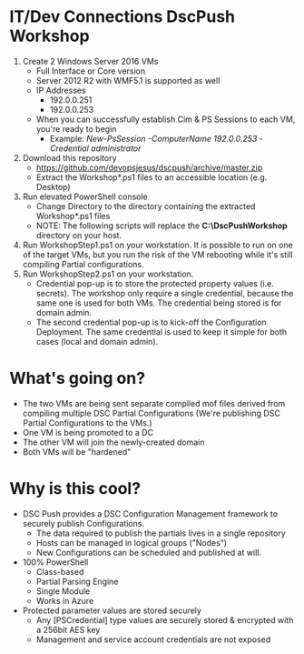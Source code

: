 # IT/Dev Connections DscPush Workshop

1. Create 2 Windows Server 2016 VMs
   - Full Interface or Core version
   - Server 2012 R2 with WMF5.1 is supported as well
   - IP Addresses
     - 192.0.0.251
     - 192.0.0.253
   - When you can successfully establish Cim & PS Sessions to each VM, you're ready to begin
     - Example: *New-PsSession -ComputerName 192.0.0.253 -Credential administrator*
1. Download this repository
   - https://github.com/devopsjesus/dscpush/archive/master.zip
   - Extract the Workshop\*.ps1 files to an accessible location (e.g. Desktop)
1. Run elevated PowerShell console
   - Change Directory to the directory containing the extracted Workshop\*.ps1 files
   - NOTE: The following scripts will replace the **C:\DscPushWorkshop** directory on your host.
1. Run WorkshopStep1.ps1 on your workstation.  It is possible to run on one of the target VMs, but you run the risk of the VM rebooting while it's still compiling Partial configurations.
1. Run WorkshopStep2.ps1 on your workstation.
   - Credential pop-up is to store the protected property values (i.e. secrets).  The workshop only require a single credential, because the same one is used for both VMs. The credential being stored is for domain admin.
   - The second credential pop-up is to kick-off the Configuration Deployment.  The same credential is used to keep it simple for both cases (local and domain admin).

# What's going on?

- The two VMs are being sent separate compiled mof files derived from compiling multiple DSC Partial Configurations (We're publishing DSC Partial Configurations to the VMs.)
- One VM is being promoted to a DC
- The other VM will join the newly-created domain
- Both VMs will be "hardened"

# Why is this cool?

- DSC Push provides a DSC Configuration Management framework to securely publish Configurations.
  - The data required to publish the partials lives in a single repository
  - Hosts can be managed in logical groups ("Nodes")
  - New Configurations can be scheduled and published at will.
- 100% PowerShell
  - Class-based
  - Partial Parsing Engine 
  - Single Module
  - Works in Azure
- Protected parameter values are stored securely
  - Any [PSCredential] type values are securely stored & encrypted with a 256bit AES key
  - Management and service account credentials are not exposed
